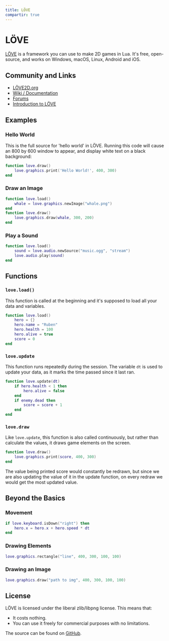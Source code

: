 ```yaml
---
title: LÖVE
compartir: true
---
```

# LÖVE

[LÖVE](https://love2d.org/) is a framework you can use to make 2D games in Lua. It's free, open-source, and works on Windows, macOS, Linux, Android and iOS.

## Community and Links

- [LÖVE2D.org](https://love2d.org/)
- [Wiki / Documentation](https://love2d.org/wiki/Main_Page)
- [Forums](https://love2d.org/forums/)
- [Introduction to LÖVE](https://dev.to/rubenwap/lua-and-love-are-your-gateway-drug-to-videogame-making-53ag)

## Examples

### Hello World

This is the full source for 'hello world' in LÖVE. Running this code will cause an 800 by 600 window to appear, and display white text on a black background:

```lua
function love.draw()
    love.graphics.print('Hello World!', 400, 300)
end
```

### Draw an Image

```lua
function love.load()
    whale = love.graphics.newImage("whale.png")
end
function love.draw()
    love.graphics.draw(whale, 300, 200)
end
```

### Play a Sound

```lua
function love.load()
    sound = love.audio.newSource("music.ogg", "stream")
    love.audio.play(sound)
end
```

## Functions

### `love.load()`

This function is called at the beginning and it's supposed to load all your data and variables.

```lua
function love.load()
    hero = {}
    hero.name = "Ruben"
    hero.health = 100
    hero.alive = true
    score = 0
end
```

### `love.update`

This function runs repeatedly during the session. The variable `dt` is used to update your data, as it marks the time passed since it last ran.

```lua
function love.update(dt)
    if hero.health < 1 then
        hero.alive = false
    end
    if enemy.dead then
        score = score + 1
    end
end
```

### `love.draw`

Like `love.update`, this function is also called continuously, but rather than calculate the values, it draws game elements on the screen.

```lua
function love.draw()
    love.graphics.print(score, 400, 300)   
end
```

The value being printed score would constantly be redrawn, but since we are also updating the value of it in the update function, on every redraw we would get the most updated value.

## Beyond the Basics

### Movement

```lua
if love.keyboard.isDown("right") then
    hero.x = hero.x + hero.speed * dt
end
```

### Drawing Elements

```lua
love.graphics.rectangle("line", 400, 300, 100, 100)
```

### Drawing an Image

```lua
love.graphics.draw("path to img", 400, 300, 100, 100)
```

## License

LÖVE is licensed under the liberal zlib/libpng license. This means that:

- It costs nothing.
- You can use it freely for commercial purposes with no limitations.

The source can be found on [GitHub](https://github.com/love2d/love).
